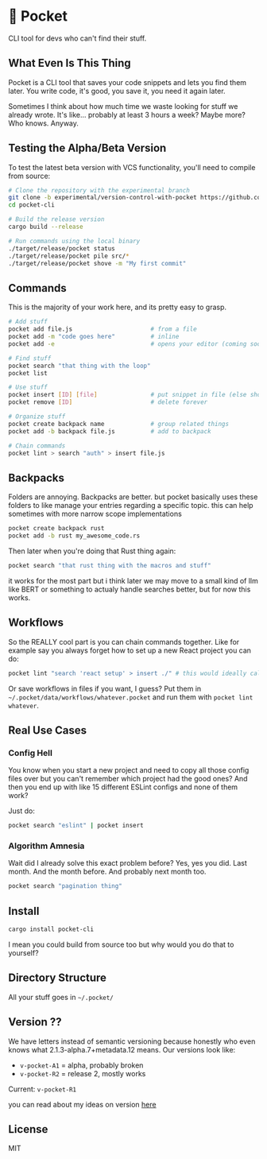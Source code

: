 # 🦘 Pocket

CLI tool for devs who can't find their stuff.

## What Even Is This Thing

Pocket is a CLI tool that saves your code snippets and lets you find them later. You write code, it's good, you save it, you need it again later.

Sometimes I think about how much time we waste looking for stuff we already wrote. It's like... probably at least 3 hours a week? Maybe more? Who knows. Anyway.

## Testing the Alpha/Beta Version

To test the latest beta version with VCS functionality, you'll need to compile from source:

```bash
# Clone the repository with the experimental branch
git clone -b experimental/version-control-with-pocket https://github.com/frgmt0/pocket-cli.git
cd pocket-cli

# Build the release version
cargo build --release

# Run commands using the local binary
./target/release/pocket status
./target/release/pocket pile src/*
./target/release/pocket shove -m "My first commit"
```


## Commands
This is the majority of your work here, and its pretty easy to grasp.

```bash
# Add stuff
pocket add file.js                      # from a file
pocket add -m "code goes here"          # inline
pocket add -e                           # opens your editor (coming soon)

# Find stuff
pocket search "that thing with the loop"
pocket list

# Use stuff
pocket insert [ID] [file]               # put snippet in file (else show some kind of tui or whatever)
pocket remove [ID]                      # delete forever

# Organize stuff
pocket create backpack name             # group related things
pocket add -b backpack file.js          # add to backpack

# Chain commands
pocket lint > search "auth" > insert file.js
```

## Backpacks

Folders are annoying. Backpacks are better. but pocket basically uses these folders to like manage your entries regarding a specific topic. this can help sometimes with more narrow scope implementations

```bash
pocket create backpack rust
pocket add -b rust my_awesome_code.rs
```

Then later when you're doing that Rust thing again:

```bash
pocket search "that rust thing with the macros and stuff"
```

it works for the most part but i think later we may move to a small kind of llm like BERT or something to actualy handle searches better, but for now this works.

## Workflows

So the REALLY cool part is you can chain commands together. Like for example say you always forget how to set up a new React project you can do:

```bash
pocket lint "search 'react setup' > insert ./" # this would ideally call some bash script but i need to maybe get some kind of auto-run going later
```

Or save workflows in files if you want, I guess? Put them in `~/.pocket/data/workflows/whatever.pocket` and run them with `pocket lint whatever`.

## Real Use Cases

### Config Hell

You know when you start a new project and need to copy all those config files over but you can't remember which project had the good ones? And then you end up with like 15 different ESLint configs and none of them work?

Just do:
```bash
pocket search "eslint" | pocket insert
```

### Algorithm Amnesia

Wait did I already solve this exact problem before? Yes, yes you did. Last month. And the month before. And probably next month too.

```bash
pocket search "pagination thing"
```

## Install

```bash
cargo install pocket-cli
```

I mean you could build from source too but why would you do that to yourself?

## Directory Structure

All your stuff goes in `~/.pocket/`

## Version ??

We have letters instead of semantic versioning because honestly who even knows what 2.1.3-alpha.7+metadata.12 means. Our versions look like:

- `v-pocket-A1` = alpha, probably broken
- `v-pocket-R2` = release 2, mostly works

Current: `v-pocket-R1`

you can read about my ideas on version [here](https://blog.frgmt.xyz/03102025-tech)

## License

MIT